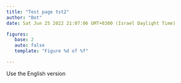 ```yaml
---
title: "Test page tst2"
author: "Bot"
date: Sat Jun 25 2022 21:07:06 GMT+0300 (Israel Daylight Time)

figures: 
   base: 2
   auto: false
   template: "Figure %d of %f"

---
```


Use the English version